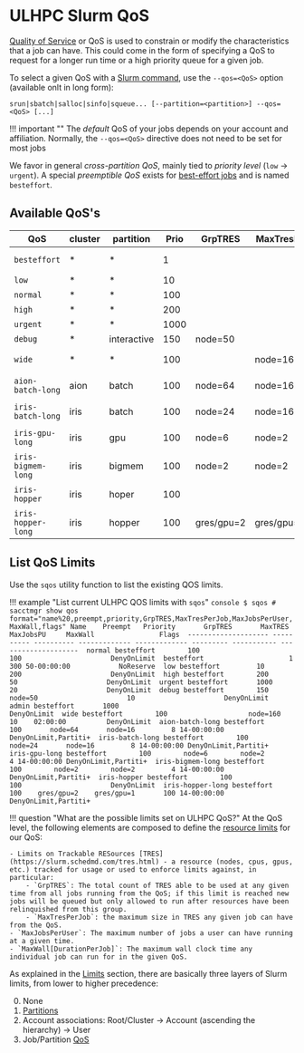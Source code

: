 # ULHPC Slurm QoS

[Quality of Service](https://slurm.schedmd.com/qos.html) or QoS is used to constrain or modify the characteristics that a job can have. This could come in the form of specifying a QoS to request for a longer run time or a high priority queue for a given job.

To select a given QoS with a [Slurm command](commands.md), use the `--qos=<QoS>` option (available onlt in long form):

```
srun|sbatch|salloc|sinfo|squeue... [--partition=<partition>] --qos=<QoS> [...]
```

!!! important ""
    The _default_ QoS of your jobs depends on your account and affiliation. Normally, the `--qos=<QoS>` directive does not need to be set for most jobs

We favor in general _cross-partition QoS_, mainly tied to _priority level_ (`low` $\rightarrow$ `urgent`). A special _preemptible QoS_ exists for [best-effort jobs](/jobs/best-effort/) and is named `besteffort`.

## Available QoS's

<!--qos-start-->

| QoS                | cluster | partition   | Prio | GrpTRES    | MaxTresPJ  | MaxJobPU | MaxWall     |
|--------------------|---------|-------------|------|------------|------------|----------|-------------|
| `besteffort`       | *       | *           | 1    |            |            | 300      | 50-00:00:00 |
| `low`              | *       | *           | 10   |            |            | 200      |             |
| `normal`           | *       | *           | 100  |            |            | 100      |             |
| `high`             | *       | *           | 200  |            |            | 50       |             |
| `urgent`           | *       | *           | 1000 |            |            | 20       |             |
| `debug`            | *       | interactive | 150  | node=50    |            | 10       |             |
| `wide`             | *       | *           | 100  |            | node=160   | 10       | 0-02:00:00  |
| `aion-batch-long`  | aion    | batch       | 100  | node=64    | node=16    | 8        | 14-00:00:00 |
| `iris-batch-long`  | iris    | batch       | 100  | node=24    | node=16    | 8        | 14-00:00:00 |
| `iris-gpu-long`    | iris    | gpu         | 100  | node=6     | node=2     | 4        | 14-00:00:00 |
| `iris-bigmem-long` | iris    | bigmem      | 100  | node=2     | node=2     | 4        | 14-00:00:00 |
| `iris-hopper  `    | iris    | hoper       | 100  |            |            | 100      | 14-00:00:00 |
| `iris-hopper-long` | iris    | hopper      | 100  | gres/gpu=2 | gres/gpu=1 | 100      | 14-00:00:00 |

<!--qos-end-->

## List QoS Limits

<!--limits-start-->

Use the `sqos` utility function to list the existing QOS limits.

!!! example "List current ULHPC QOS limits with `sqos`"
    ```console
    $ sqos
    # sacctmgr show qos  format="name%20,preempt,priority,GrpTRES,MaxTresPerJob,MaxJobsPerUser,MaxWall,flags"
                    Name    Preempt   Priority       GrpTRES       MaxTRES MaxJobsPU     MaxWall                Flags 
    -------------------- ---------- ---------- ------------- ------------- --------- ----------- -------------------- 
                  normal besteffort        100                                   100                      DenyOnLimit 
              besteffort                     1                                   300 50-00:00:00            NoReserve 
                     low besteffort         10                                   200                      DenyOnLimit 
                    high besteffort        200                                    50                      DenyOnLimit 
                  urgent besteffort       1000                                    20                      DenyOnLimit 
                   debug besteffort        150       node=50                      10                      DenyOnLimit 
                   admin besteffort       1000                                                            DenyOnLimit 
                    wide besteffort        100                    node=160        10    02:00:00          DenyOnLimit 
         aion-batch-long besteffort        100       node=64       node=16         8 14-00:00:00 DenyOnLimit,Partiti+ 
         iris-batch-long besteffort        100       node=24       node=16         8 14-00:00:00 DenyOnLimit,Partiti+ 
           iris-gpu-long besteffort        100        node=6        node=2         4 14-00:00:00 DenyOnLimit,Partiti+ 
        iris-bigmem-long besteffort        100        node=2        node=2         4 14-00:00:00 DenyOnLimit,Partiti+ 
             iris-hopper besteffort        100                                   100                      DenyOnLimit 
        iris-hopper-long besteffort        100    gres/gpu=2    gres/gpu=1       100 14-00:00:00 DenyOnLimit,Partiti+
    ```

<!--limits-end-->

!!! question "What are the possible limits set on ULHPC QoS?"
    At the QoS level, the following elements are composed to define the [resource limits](https://slurm.schedmd.com/resource_limits.html) for our QoS:

    - Limits on Trackable RESources [TRES](https://slurm.schedmd.com/tres.html) - a resource (nodes, cpus, gpus, etc.) tracked for usage or used to enforce limits against, in particular:
        - `GrpTRES`: The total count of TRES able to be used at any given time from all jobs running from the QoS; if this limit is reached new jobs will be queued but only allowed to run after resources have been relinquished from this group.
        - `MaxTresPerJob`: the maximum size in TRES any given job can have from the QoS.
    - `MaxJobsPerUser`: The maximum number of jobs a user can have running at a given time.
    - `MaxWall[DurationPerJob]`: The maximum wall clock time any individual job can run for in the given QoS.

As explained in the [Limits](/slurm/partitionS/#partition-limits) section, there are basically three layers of Slurm limits, from lower to higher precedence:

0. None
0. [Partitions](/slurm/partitions/)
0. Account associations: Root/Cluster -> Account (ascending the hierarchy) -> User
0. Job/Partition [QoS](/slurm/qos/)
